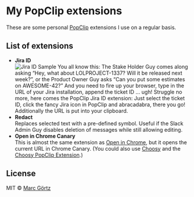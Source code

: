 # My PopClip extensions

These are some personal [PopClip](https://pilotmoon.com/popclip)
extensions I use on a regular basis.

## List of extensions

* **Jira ID**  
  ![Jira ID Sample](https://cdn.rawgit.com/mrcgrtz/popclip-extensions/main/jira-id-sample.png)
  You all know this: The Stake Holder Guy comes along asking “Hey, what about LOLPROJECT-1337? Will it be released next week?”, or the Product Owner Guy asks “Can you put some estimates on AWESOME-42?” And you need to fire up your browser, type in the URL of your Jira installation, append the ticket ID … ugh! Struggle no more, here comes the PopClip Jira ID extension: Just select the ticket ID, click the fancy Jira icon in PopClip and abracadabra, there you go! Additionally the URL is put into your clipboard.
* **Redact**  
  Replaces selected text with a pre-defined symbol. Useful if the Slack Admin Guy disables deletion of messages while still allowing editing.
* **Open in Chrome Canary**  
  This is almost the same extension as [Open in Chrome](https://pilotmoon.com/popclip/extensions/page/OpenInChrome), but it opens the current URL in Chrome Canary. (You could also use [Choosy](https://www.choosyosx.com/) and the [Choosy PopClip Extension](https://github.com/georgebrock/choosy-popclip).)

## License

MIT © [Marc Görtz](https://marcgoertz.de/)
